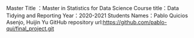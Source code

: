 Master Title ：Master in Statistics for Data Science
Course title：Data Tidying and Reporting 
Year：2020-2021
Students Names：Pablo Quicios Asenjo, Huijin Yu 
GitHub repository url:https://github.com/pablo-qui/final_project.git